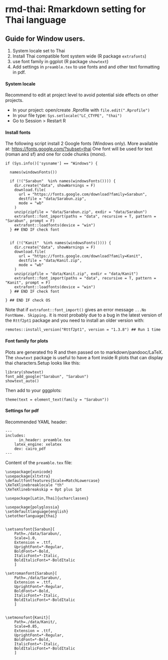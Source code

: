 # rmd-thai: Rmarkdown setting for Thai language

## Guide for Window users. 

1. System locale set to Thai
1. Install Thai compatible font system wide (R package `extrafonts`)
1. use font family in ggplot (R package `showtext`)
1. Add settings in `preamble.tex` to use fonts and and other text formatting in pdf.

#### System locale

Recommend to edit at project level to avoid potential side effects on other projects.

- In your project: open/create .Rprofile with `file.edit(".Rprofile")`  
- In your file type: `Sys.setlocale("LC_CTYPE", "thai")` 
- Go to Session > Restart R

#### Install fonts 

The following script install 2 Google fonts (Windows only). More available at: https://fonts.google.com/?subset=thai
One font will be used for text (roman and sf) and one for code chunks (mono).

    if (Sys.info()['sysname'] == "Windows") {
      
      names(windowsFonts())
      
      if (!("Sarabun"  %in% names(windowsFonts()))) {
        dir.create("data", showWarnings = F)
        download.file(
          url = "https://fonts.google.com/download?family=Sarabun", 
          destfile = "data/Sarabun.zip", 
          mode = "wb"
        )
        unzip(zipfile = "data/Sarabun.zip", exdir = "data/Sarabun")
        extrafont::font_import(paths = "data", recursive = T, pattern = "Sarabun", prompt = F)
        extrafont::loadfonts(device = "win")
      } ## END IF check font
      
      
      if (!("Kanit"  %in% names(windowsFonts()))) {
        dir.create("data", showWarnings = F)
        download.file(
          url = "https://fonts.google.com/download?family=Kanit", 
          destfile = "data/Kanit.zip", 
          mode = "wb"
        )
        unzip(zipfile = "data/Kanit.zip", exdir = "data/Kanit")
        extrafont::font_import(paths = "data", recursive = T, pattern = "Kanit", prompt = F)
        extrafont::loadfonts(device = "win")
      } ## END IF check font
      
    } ## END IF check OS
 
 
Note that if `extrafont::font_import()` gives an error message `...No FontName. Skipping.` it is most probably due to a bug in the latest version of the `Rttf2pt1` package and you need to install an older version with:

    remotes::install_version("Rttf2pt1", version = "1.3.8") ## Run 1 time



#### Font family for plots

Plots are generated fro R and then passed on to markdown/pandooc/LaTeX. The `showtext` package is useful to have a font inside R plots that can display thai characters.Setup looks like this:

    library(showtext)
    font_add_google("Sarabun", "Sarabun")
    showtext_auto()

Then add to your gggplots:

    theme(text = element_text(family = "Sarabun"))



#### Settings for pdf

Recommended YAML header:

    ---
    includes:
          in_header: preamble.tex
        latex_engine: xelatex
        dev: cairo_pdf
    ---

Content of the `preamble.tex` file:

    \usepackage{xunicode}
    \usepackage{xltxtra}
    \defaultfontfeatures{Scale=MatchLowercase}
    \XeTeXlinebreaklocale "th"
    \XeTeXlinebreakskip = 0pt plus 1pt
    
    \usepackage[Latin,Thai]{ucharclasses}
    
    \usepackage{polyglossia}
    \setdefaultlanguage{english}
    \setotherlanguage{thai}
    
    
    \setsansfont{Sarabun}[
        Path=./data/Sarabun/,
        Scale=1.0,
        Extension = .ttf,
        UprightFont=*-Regular,
        BoldFont=*-Bold,
        ItalicFont=*-Italic,
        BoldItalicFont=*-BoldItalic
        ]
    
    \setromanfont{Sarabun}[
        Path=./data/Sarabun/,
        Extension = .ttf,
        UprightFont=*-Regular,
        BoldFont=*-Bold,
        ItalicFont=*-Italic,
        BoldItalicFont=*-BoldItalic
        ]
    
    
    \setmonofont{Kanit}[
        Path=./data/Kanit/,
        Scale=0.85,
        Extension = .ttf,
        UprightFont=*-Regular,
        BoldFont=*-Bold,
        ItalicFont=*-Italic,
        BoldItalicFont=*-BoldItalic
        ]

